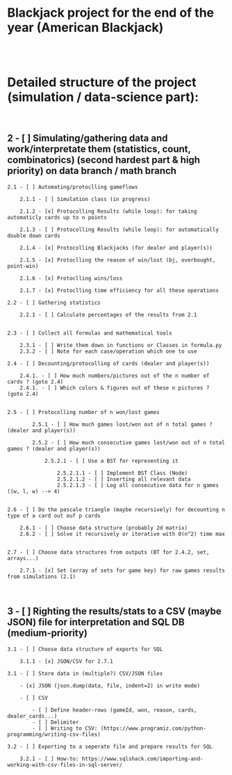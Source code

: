 # **Blackjack project for the end of the year (American Blackjack)**

<br><br>

# **Detailed structure of the project (simulation / data-science part):**

<br>

## 2 - [ ] Simulating/gathering data and work/interpretate them (statistics, count, combinatorics) (second hardest part & high priority) on data branch / math branch

    2.1 - [ ] Automating/protoclling gameflows

        2.1.1 - [ ] Simulation class (in progress)

        2.1.2 - [x] Protocolling Results (while loop): for taking automaticly cards up to n points

        2.1.3 - [ ] Protocolling Results (while loop): for automatically double down cards

        2.1.4 - [x] Protocolling Blackjacks (for dealer and player(s))

        2.1.5 - [x] Protoclling the reason of win/lost (bj, overbought, point-win)

        2.1.6 - [x] Protoclling wins/loss

        2.1.7 - [x] Protoclling time efficiency for all these operations

    2.2 - [ ] Gathering statistics

        2.2.1 - [ ] Calculate percentages of the results from 2.1


    2.3 - [ ] Collect all formulas and mathematical tools

        2.3.1 - [ ] Write them down in functions or Classes in formula.py
        2.3.2 - [ ] Note for each case/operation which one to use

    2.4 - [ ] Decounting/protocolling of cards (dealer and player(s))

        2.4.1. - [ ] How much numbers/pictures out of the n number of cards ? (goto 2.4)
        2.4.1. - [ ] Which colors & figures out of these n pictures ? (goto 2.4)


    2.5 - [ ] Protocolling number of n won/lost games

            2.5.1 - [ ] How much games lost/won out of n total games ? (dealer and player(s))

            2.5.2 - [ ] How much consecutive games lost/won out of n total games ? (dealer and player(s))

                2.5.2.1 - [ ] Use a BST for representing it

                    2.5.2.1.1 - [ ] Implement BST Class (Node)
                    2.5.2.1.2 - [ ] Inserting all relevant data
                    2.5.2.1.3 - [ ] Log all consecutive data for n games ((w, l, w) --> 4)


    2.6 - [ ] Do the pascale triangle (maybe recursively) for decounting n type of a card out ouf p cards

        2.6.1 - [ ] Choose data structure (probably 2d matrix)
        2.6.2 - [ ] Solve it recursively or iterative with 0(n^2) time max


    2.7 - [ ] Choose data structures from outputs (BT for 2.4.2, set, arrays...)

        2.7.1 - [x] Set (array of sets for game key) for raw games results from simulations (2.1)

<br>

## 3 - [ ] Righting the results/stats to a CSV (maybe JSON) file for interpretation and SQL DB (medium-priority)

    3.1 - [ ] Choose data structure of exports for SQL

        3.1.1 - [x] JSON/CSV for 2.7.1

    3.1 - [ ] Store data in (multiple?) CSV/JSON files

        - [x] JSON (json.dump(data, file, indent=2) in write mode)

        - [ ] CSV

            - [ ] Define header-rows (gameId, won, reason, cards, dealer_cards...)
            - [ ] Delimiter
            - [ ] Writing to CSV: (https://www.programiz.com/python-programming/writing-csv-files)

    3.2 - [ ] Exporting to a seperate file and prepare results for SQL

        3.2.1 - [ ] How-to: https://www.sqlshack.com/importing-and-working-with-csv-files-in-sql-server/

<br>
